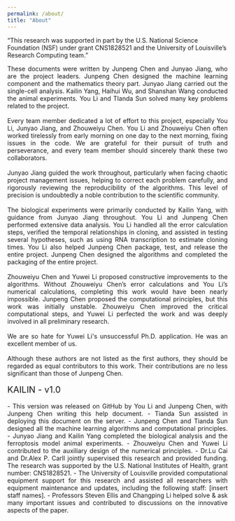```yaml
---
permalink: /about/
title: "About"
---
```


“This research was supported in part by the U.S. National Science Foundation (NSF) under grant CNS1828521 and the University of Louisville’s Research Computing team.”

<div style="text-align: justify;">
These documents were written by Junpeng Chen and Junyao Jiang, who are the project leaders. Junpeng Chen designed the machine learning component and the mathematics theory part. Junyao Jiang carried out the single-cell analysis. Kailin Yang, Haihui Wu, and Shanshan Wang conducted the animal experiments. You Li and TIanda Sun solved many key problems related to the project.
</div>
<br>
<div style="text-align: justify;">
Every team member dedicated a lot of effort to this project, especially You Li, Junyao Jiang, and Zhouweiyu Chen. You Li and Zhouweiyu Chen often worked tirelessly from early morning on one day to the next morning, fixing issues in the code. We are grateful for their pursuit of truth and perseverance, and every team member should sincerely thank these two collaborators.
</div>
<br>
<div style="text-align: justify;">
Junyao Jiang guided the work throughout, particularly when facing chaotic project management issues, helping to correct each problem carefully, and rigorously reviewing the reproducibility of the algorithms. This level of precision is undoubtedly a noble contribution to the scientific community.
</div>
<br>
<div style="text-align: justify;">
The biological experiments were primarily conducted by Kailin Yang, with guidance from Junyao Jiang throughout. You Li and Junpeng Chen performed extensive data analysis. You Li handled all the error calculation steps, verified the temporal relationships in cloning, and assisted in testing several hypotheses, such as using RNA transcription to estimate cloning times. You Li also helped Junpeng Chen package, test, and release the entire project. Junpeng Chen designed the algorithms and completed the packaging of the entire project.
</div>
<br>
<div style="text-align: justify;">
Zhouweiyu Chen and Yuwei Li proposed constructive improvements to the algorithms. Without Zhouweiyu Chen’s error calculations and You Li’s numerical calculations, completing this work would have been nearly impossible. Junpeng Chen proposed the computational principles, but this work was initially unstable. Zhouweiyu Chen improved the critical computational steps, and Yuwei Li perfected the work and was deeply involved in all preliminary research.
</div>
<br>
<div style="text-align: justify;">
We are so hate for Yuwei Li's unsuccessful Ph.D. application. He was an excellent member of us.
</div>
<br>
<div style="text-align: justify;">
Although these authors are not listed as the first authors, they should be regarded as equal contributors to this work. Their contributions are no less significant than those of Junpeng Chen.
</div>
<br>
<div style = "font-size: 20px;">
KAILIN - v1.0
</div>
<br>
<div style="text-align: justify;">
 - This version was released on GitHub by You Li and Junpeng Chen, with Junpeng Chen writing this help document.
 - Tianda Sun assisted in deploying this document on the server.
 - Junpeng Chen and Tianda Sun designed all the machine learning algorithms and computational principles.
 - Junyao Jiang and Kailin Yang completed the biological analysis and the ferroptosis model animal experiments.
 - Zhouweiyu Chen and Yuwei Li contributed to the auxiliary design of the numerical principles.
 - Dr.Lu Cai and Dr.Alex P. Carll jointly supervised this research and provided funding. The research was supported by the U.S. National Institutes of Health, grant number: CNS1828521.
 - The University of Louisville provided computational equipment support for this research and assisted all researchers with equipment maintenance and updates, including the following staff: [insert staff names].
 - Professors Steven Ellis and Changping Li helped solve & ask many important issues and contributed to discussions on the innovative aspects of the paper.
</div>




